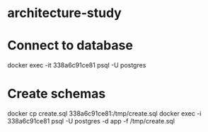 # architecture-study

# Connect to database
docker exec -it 338a6c91ce81 psql -U postgres

# Create schemas
docker cp create.sql 338a6c91ce81:/tmp/create.sql
docker exec -i 338a6c91ce81 psql -U postgres -d app -f /tmp/create.sql